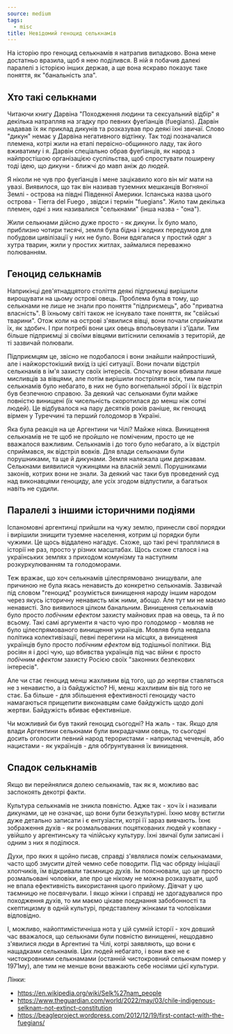 ```yaml
---
source: medium
tags:
  - misc
title: Невідомий геноцид селькнамів 
---
```


На історію про геноцид селькнамів я натрапив випадково. 
Вона мене достатньо вразила, щоб я нею поділився. 
В ній я побачив далекі паралелі з історією інших держав, а ще вона яскраво показує таке поняття, як "банальність зла".

## Хто такі селькнами

Читаючи книгу Дарвіна "Походження людини та сексуальний відбір" я декілька натрапляв на згадку про певних фуеґіанців (fuegians). 
Дарвін надавав їх як приклад дикунів та розказував про деякі їхні звичаї.
Слово "дикун" немає у Дарвіна негативного відтінку. 
Так тоді позначалися племена, котрі жили на етапі первісно-общинного ладу, так його вживатиму і я. 
Дарвін спеціально обрав фуеґіанців, як народ з найпростішою організацією суспільства, щоб спростувати поширену тоді ідею, що дикуни - ближчі до мавп аніж до людей.

Я ніколи не чув про фуеґіанців і мене зацікавило кого він міг мати на увазі. 
Виявилося, що так він називав туземних мешканців Вогняної Землі - острова на півдні Південної Америки. 
Іспанська назва цього острова - Tierra del Fuego , звідси і термін "fuegians". 
Жило там декілька племен, одні з них називалися "селькнами" (інша назва - "она"). 

Жили селькнами дійсно дуже просто - як дикуни. 
Їх було мало, приблизно чотири тисячі, земля була бідна і жодних передумов для побудови цивілізації у них не було. 
Вони вдягалися у простий одяг з хутра тварин, жили у простих житлах, займалися переважно полюванням.

## Геноцид селькнамів

Наприкінці дев'ятнадцятого століття деякі підприємці вирішили вирощувати на цьому острові овець. 
Проблема була в тому, що селькнами не лише не знали про поняття "підприємець", або "приватна власність". 
В їхньому світі також не існувало таке поняття, як "свійські тварини". 
Отож коли на острові з'явилися вівці, вони почали сприймати їх, як здобич.
І при потребі вони цих овець впольовували і з'їдали.
Тим більше підприємці зі своїми вівцями витіснили селкнамів з територій, де ті зазвичай полювали.

Підприємцям це, звісно не подобалося і вони знайшли найпростіший, але і найжорстокіший вихід із цієї ситуації. 
Вони почали відстріл селькнамів в ім'я захисту своїх інтересів. 
Спочатку вони вбивали лише мисливців за вівцями, але потім вирішили постріляти всіх, тим паче селькнамів було небагато, в них не було вогнепальної зброї і їх відстріл був безпечною справою. 
За деякий час селькнами були майже повністю винищені (їх чисельність скоротилася до менш ніж сотні людей). 
Це відбувалося на пару десятків років раніше, як геноцид вірмен у Туреччині та перший голодомор в Україні. 

Яка була реакція на це Аргентини чи Чілі? 
Майже ніяка. 
Винищення селькнамів не те щоб не пройшло не поміченим, просто це не вважалося важливим.
Селькнамів і до того було небагато, а їх відстріл сприймався, як відстріл вовків. 
Для влади селькнами були порушниками, та ще й дикунами. 
Земля належала цим державам. 
Селькнами виявилися чужинцями на власній землі. 
Порушниками законів, котрих вони не знали. 
За деякий час таки був проведений суд над виконавцями геноциду, але усіх згодом відпустили, а багатьох навіть не судили.

## Паралелі з іншими історичними подіями

Іспаномовні аргентинці прийшли на чужу землю, принесли свої порядки і вирішили знищити туземне населення, котрим ці порядки були чужими. 
Це щось віддалено нагадує. 
Схоже, що такі речі траплялися в історії не раз, просто у різних масштабах. 
Щось схоже сталося і на українських землях з приходом комунізму та наступним розкуркулюванням та голодоморами.

Теж вражає, що хоч селькнамів цілеспрямовано знищували, але причиною не була якась ненависть до конкретно селькнамів. 
Зазвичай під словом "геноцид" розуміється винищення народу іншим народом через якусь історичну ненависть між ними, абощо. 
Але тут ми не маємо ненависті. 
Зло виявилося цілком банальним. 
Винищення селькнамів було просто _побічним ефектом_ захисту майнових прав на овець, та й по всьому. 
Такі самі аргументи я часто чую про голодомор - мовляв не було цілеспрямованого винищення українців. 
Мовляв була невдала політика колективізації, певні перегини на місцях, а винищення українців було просто _побічним ефектом_ від тодішньої політики. 
Від росіян я і досі чую, що вбивства українців під час війни є просто _побічним ефектом_ захисту Росією своїх "законних безпекових інтересів". 

Але чи стає геноцид менш жахливим від того, що до жертви ставляться не з ненавистю, а із байдужістю? 
Ні, менш жахливим він від того не стає. 
Ба більше - для збільшення ефективності геноциду часто намагаються прищепити виконавцям саме байдужість щодо долі жертви. 
Байдужість вбиває ефективніше. 

Чи можливий би був такий геноцид сьогодні? 
На жаль - так. 
Якщо для влади Аргентини селькнами були викрадачами овець, то сьогодні досить оголосити певний народ терористами - наприклад чеченців, або нацистами - як українців - для обґрунтування їх винищення. 

## Спадок селькнамів

Якщо ви перейнялися долею селькнамів, так як я, можливо вас заспокоять декотрі факти. 

Культура селькнамів не зникла повністю. 
Адже так - хоч їх і називали дикунами, це не означає, що вони були безкультурні. 
Їхню мову встигли дуже детально записати і є ентузіасти, котрі її зараз вивчають. 
Їхнє зображення духів - як розмальованих поцяткованих людей у ковпаку - увійшло у аргентинську та чілійську культуру. 
Їхні звичаї були записані і одним з них я поділюся. 

Духи, про яких я щойно писав, справді з'являлися поміж селькнамами, часто щоб змусити дітей чемно себе поводити. 
Під час обряду ініціації хлопчиків, їм відкривали таємницю духів. 
Їм пояснювали, що це просто розмальовані чоловіки, але про це нікому не можна розказувати, щоб не впала ефективність використання цього прийому. 
Дівчат у цю таємницю не посвячували. 
І якщо жінки і справді не здогадувалися про походження духів, то ми маємо цікаве поєднання забобонності та скептицизму в одній культурі, представлену жінками та чоловіками відповідно.

І, можливо, найоптимістичніша нота у цій сумній історії - хоч довший час вважалося, що селькнами були повністю винищенні, нещодавно з'явилися люди в Аргентині та Чілі, котрі заявляють, що вони є нащадками селькнамів. 
Цих людей небагато, і вони вже не є чистокровними селькнамами (останній чистокровний селькнам помер у 1971му), але тим не менше вони вважають себе носіями цієї культури.

Лінки:

 - https://en.wikipedia.org/wiki/Selk%27nam_people
 - https://www.theguardian.com/world/2022/may/03/chile-indigenous-selknam-not-extinct-constitution
 - https://beagleproject.wordpress.com/2012/12/19/first-contact-with-the-fuegians/


